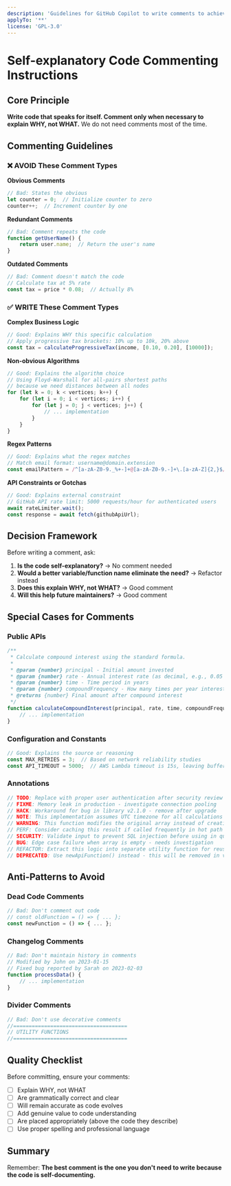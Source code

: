 ```yaml
---
description: 'Guidelines for GitHub Copilot to write comments to achieve self-explanatory code with less comments. Examples are in JavaScript but it should work on any language that has comments.'
applyTo: '**'
license: 'GPL-3.0'
---
```


# Self-explanatory Code Commenting Instructions

## Core Principle
**Write code that speaks for itself. Comment only when necessary to explain WHY, not WHAT.**
We do not need comments most of the time.

## Commenting Guidelines

### ❌ AVOID These Comment Types

**Obvious Comments**
```javascript
// Bad: States the obvious
let counter = 0;  // Initialize counter to zero
counter++;  // Increment counter by one
```

**Redundant Comments**
```javascript
// Bad: Comment repeats the code
function getUserName() {
    return user.name;  // Return the user's name
}
```

**Outdated Comments**
```javascript
// Bad: Comment doesn't match the code
// Calculate tax at 5% rate
const tax = price * 0.08;  // Actually 8%
```

### ✅ WRITE These Comment Types

**Complex Business Logic**
```javascript
// Good: Explains WHY this specific calculation
// Apply progressive tax brackets: 10% up to 10k, 20% above
const tax = calculateProgressiveTax(income, [0.10, 0.20], [10000]);
```

**Non-obvious Algorithms**
```javascript
// Good: Explains the algorithm choice
// Using Floyd-Warshall for all-pairs shortest paths
// because we need distances between all nodes
for (let k = 0; k < vertices; k++) {
    for (let i = 0; i < vertices; i++) {
        for (let j = 0; j < vertices; j++) {
            // ... implementation
        }
    }
}
```

**Regex Patterns**
```javascript
// Good: Explains what the regex matches
// Match email format: username@domain.extension
const emailPattern = /^[a-zA-Z0-9._%+-]+@[a-zA-Z0-9.-]+\.[a-zA-Z]{2,}$/;
```

**API Constraints or Gotchas**
```javascript
// Good: Explains external constraint
// GitHub API rate limit: 5000 requests/hour for authenticated users
await rateLimiter.wait();
const response = await fetch(githubApiUrl);
```

## Decision Framework

Before writing a comment, ask:
1. **Is the code self-explanatory?** → No comment needed
2. **Would a better variable/function name eliminate the need?** → Refactor instead
3. **Does this explain WHY, not WHAT?** → Good comment
4. **Will this help future maintainers?** → Good comment

## Special Cases for Comments

### Public APIs
```javascript
/**
 * Calculate compound interest using the standard formula.
 * 
 * @param {number} principal - Initial amount invested
 * @param {number} rate - Annual interest rate (as decimal, e.g., 0.05 for 5%)
 * @param {number} time - Time period in years
 * @param {number} compoundFrequency - How many times per year interest compounds (default: 1)
 * @returns {number} Final amount after compound interest
 */
function calculateCompoundInterest(principal, rate, time, compoundFrequency = 1) {
    // ... implementation
}
```

### Configuration and Constants
```javascript
// Good: Explains the source or reasoning
const MAX_RETRIES = 3;  // Based on network reliability studies
const API_TIMEOUT = 5000;  // AWS Lambda timeout is 15s, leaving buffer
```

### Annotations
```javascript
// TODO: Replace with proper user authentication after security review
// FIXME: Memory leak in production - investigate connection pooling
// HACK: Workaround for bug in library v2.1.0 - remove after upgrade
// NOTE: This implementation assumes UTC timezone for all calculations
// WARNING: This function modifies the original array instead of creating a copy
// PERF: Consider caching this result if called frequently in hot path
// SECURITY: Validate input to prevent SQL injection before using in query
// BUG: Edge case failure when array is empty - needs investigation
// REFACTOR: Extract this logic into separate utility function for reusability
// DEPRECATED: Use newApiFunction() instead - this will be removed in v3.0
```

## Anti-Patterns to Avoid

### Dead Code Comments
```javascript
// Bad: Don't comment out code
// const oldFunction = () => { ... };
const newFunction = () => { ... };
```

### Changelog Comments
```javascript
// Bad: Don't maintain history in comments
// Modified by John on 2023-01-15
// Fixed bug reported by Sarah on 2023-02-03
function processData() {
    // ... implementation
}
```

### Divider Comments
```javascript
// Bad: Don't use decorative comments
//=====================================
// UTILITY FUNCTIONS
//=====================================
```

## Quality Checklist

Before committing, ensure your comments:
- [ ] Explain WHY, not WHAT
- [ ] Are grammatically correct and clear
- [ ] Will remain accurate as code evolves
- [ ] Add genuine value to code understanding
- [ ] Are placed appropriately (above the code they describe)
- [ ] Use proper spelling and professional language

## Summary

Remember: **The best comment is the one you don't need to write because the code is self-documenting.**
